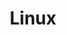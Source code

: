 ---
title: "Linux"
permalink: /programming/linux/
layout: category
author_profile: true
sidebar_main: true
toc_sticky: true
toc_ads : true
taxonomy: Linux
---